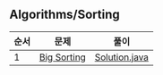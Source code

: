 ## Algorithms/Sorting
|순서|문제|풀이|
|---|---|---|
|1|[Big Sorting](https://www.hackerrank.com/challenges/big-sorting/problem)|[Solution.java](./Big%20Sorting/Solution.java)|